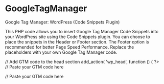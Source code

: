 # GoogleTagManager
Google Tag Manager: WordPress (Code Snippets Plugin)

This PHP code allows you to insert Google Tag Manager Code Snippets into your WordPress site using the Code Snippets plugin. You can choose to place the snippets in the Header or Footer section. The Footer option is recommended for better Page Speed Performance. Replace the placeholders with your own Google Tag Manager code.

// Add GTM code to the head section
add_action( 'wp_head', function () { ?>
// Paste your GTM code here
<?php }  ); 

// Add GTM code to the footer section
add_action( 'wp_footer', function () { ?>
// Paste your GTM code here
<?php }  ); 
